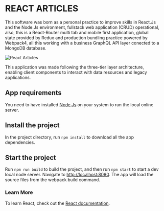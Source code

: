 # REACT ARTICLES

This software was born as a personal practice to improve skills in React.Js and the Node.Js environment, fullstack web application (CRUD) operational, also, this is a React-Router multi tab and mobile first application, global state provided by Redux and production bundling practice powered by Webpack4, all this working with a business GraphQL API layer conected to a MongoDB database.

![React Articles](https://www.mysupplychaingroup.com/wp-content/uploads/2016/03/articles-banner.jpg)

This application was made following the three-tier layer architecture, enabling client components to interact with data resources and legacy applications.

## App requirements

You need to have installed [Node Js](https://nodejs.org/en/) on your system to run the local online server.

## Install the project

In the project directory, run `npm install` to download all the app dependencies.

## Start the project

Run `npm run build` to build the project, and then run `npm start` to start a dev local node server. Navigate to [http://localhost:8080](http://localhost:8080). The app will load the source files from the webpack build command.

### Learn More

To learn React, check out the [React documentation](https://reactjs.org/).
